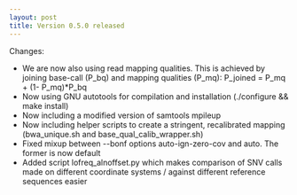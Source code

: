 ```yaml
---
layout: post
title: Version 0.5.0 released
---
```

Changes:
- We are now also using read mapping qualities. This is achieved by joining
      base-call (P_bq) and mapping qualities (P_mq): P_joined = P_mq + (1-
      P_mq)*P_bq
- Now using GNU autotools for compilation and installation (./configure &&
      make install)
- Now including a modified version of samtools mpileup
- Now including helper scripts to create a stringent, recalibrated mapping
      (bwa_unique.sh and base_qual_calib_wrapper.sh)
- Fixed mixup between --bonf options auto-ign-zero-cov and auto. The former
      is now default
- Added script lofreq_alnoffset.py which makes comparison of SNV calls made
      on different coordinate systems / against different reference sequences
      easier
